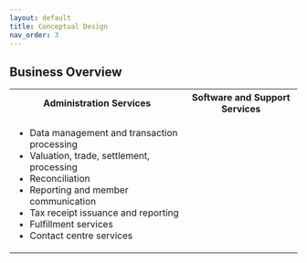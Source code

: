 ```yaml
---
layout: default
title: Conceptual Design
nav_order: 3
---
```


## Business Overview

<table>
  <tr>
    <th>Administration Services</th>
    <th>Software and Support Services</th>
  </tr>
  <tr>
    <td>
      <ul>
        <li>Data management and transaction processing</li>
        <li>Valuation, trade, settlement, processing</li>
        <li>Reconciliation</li>
        <li>Reporting and member communication</li>
        <li>Tax receipt issuance and reporting</li>
        <li>Fulfillment services</li>
        <li>Contact centre services</li>
      </ul>
    </td>
    <td></td>
  </tr>
</table>
